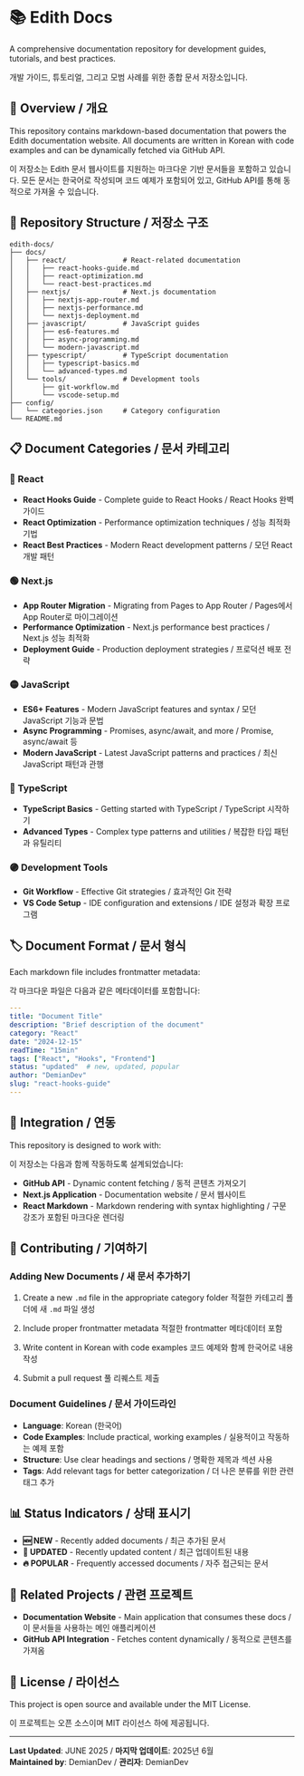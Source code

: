 # 📚 Edith Docs

A comprehensive documentation repository for development guides, tutorials, and best practices.

개발 가이드, 튜토리얼, 그리고 모범 사례를 위한 종합 문서 저장소입니다.

## 🚀 Overview / 개요

This repository contains markdown-based documentation that powers the Edith documentation website. All documents are written in Korean with code examples and can be dynamically fetched via GitHub API.

이 저장소는 Edith 문서 웹사이트를 지원하는 마크다운 기반 문서들을 포함하고 있습니다. 모든 문서는 한국어로 작성되며 코드 예제가 포함되어 있고, GitHub API를 통해 동적으로 가져올 수 있습니다.

## 📁 Repository Structure / 저장소 구조

```
edith-docs/
├── docs/
│   ├── react/              # React-related documentation
│   │   ├── react-hooks-guide.md
│   │   ├── react-optimization.md
│   │   └── react-best-practices.md
│   ├── nextjs/             # Next.js documentation
│   │   ├── nextjs-app-router.md
│   │   ├── nextjs-performance.md
│   │   └── nextjs-deployment.md
│   ├── javascript/         # JavaScript guides
│   │   ├── es6-features.md
│   │   ├── async-programming.md
│   │   └── modern-javascript.md
│   ├── typescript/         # TypeScript documentation
│   │   ├── typescript-basics.md
│   │   └── advanced-types.md
│   └── tools/              # Development tools
│       ├── git-workflow.md
│       └── vscode-setup.md
├── config/
│   └── categories.json     # Category configuration
└── README.md
```

## 📋 Document Categories / 문서 카테고리

### 🔵 React
- **React Hooks Guide** - Complete guide to React Hooks / React Hooks 완벽 가이드
- **React Optimization** - Performance optimization techniques / 성능 최적화 기법
- **React Best Practices** - Modern React development patterns / 모던 React 개발 패턴

### 🟢 Next.js
- **App Router Migration** - Migrating from Pages to App Router / Pages에서 App Router로 마이그레이션
- **Performance Optimization** - Next.js performance best practices / Next.js 성능 최적화
- **Deployment Guide** - Production deployment strategies / 프로덕션 배포 전략

### 🟡 JavaScript
- **ES6+ Features** - Modern JavaScript features and syntax / 모던 JavaScript 기능과 문법
- **Async Programming** - Promises, async/await, and more / Promise, async/await 등
- **Modern JavaScript** - Latest JavaScript patterns and practices / 최신 JavaScript 패턴과 관행

### 🔴 TypeScript
- **TypeScript Basics** - Getting started with TypeScript / TypeScript 시작하기
- **Advanced Types** - Complex type patterns and utilities / 복잡한 타입 패턴과 유틸리티

### 🟣 Development Tools
- **Git Workflow** - Effective Git strategies / 효과적인 Git 전략
- **VS Code Setup** - IDE configuration and extensions / IDE 설정과 확장 프로그램

## 🏷️ Document Format / 문서 형식

Each markdown file includes frontmatter metadata:

각 마크다운 파일은 다음과 같은 메타데이터를 포함합니다:

```yaml
---
title: "Document Title"
description: "Brief description of the document"
category: "React"
date: "2024-12-15"
readTime: "15min"
tags: ["React", "Hooks", "Frontend"]
status: "updated"  # new, updated, popular
author: "DemianDev"
slug: "react-hooks-guide"
---
```

## 🔧 Integration / 연동

This repository is designed to work with:

이 저장소는 다음과 함께 작동하도록 설계되었습니다:

- **GitHub API** - Dynamic content fetching / 동적 콘텐츠 가져오기
- **Next.js Application** - Documentation website / 문서 웹사이트
- **React Markdown** - Markdown rendering with syntax highlighting / 구문 강조가 포함된 마크다운 렌더링

## 🤝 Contributing / 기여하기

### Adding New Documents / 새 문서 추가하기

1. Create a new `.md` file in the appropriate category folder
   적절한 카테고리 폴더에 새 `.md` 파일 생성

2. Include proper frontmatter metadata
   적절한 frontmatter 메타데이터 포함

3. Write content in Korean with code examples
   코드 예제와 함께 한국어로 내용 작성

4. Submit a pull request
   풀 리퀘스트 제출

### Document Guidelines / 문서 가이드라인

- **Language**: Korean (한국어)
- **Code Examples**: Include practical, working examples / 실용적이고 작동하는 예제 포함
- **Structure**: Use clear headings and sections / 명확한 제목과 섹션 사용
- **Tags**: Add relevant tags for better categorization / 더 나은 분류를 위한 관련 태그 추가

## 📊 Status Indicators / 상태 표시기

- **🆕 NEW** - Recently added documents / 최근 추가된 문서
- **🔄 UPDATED** - Recently updated content / 최근 업데이트된 내용
- **🔥 POPULAR** - Frequently accessed documents / 자주 접근되는 문서

## 🔗 Related Projects / 관련 프로젝트

- **Documentation Website** - Main application that consumes these docs / 이 문서들을 사용하는 메인 애플리케이션
- **GitHub API Integration** - Fetches content dynamically / 동적으로 콘텐츠를 가져옴

## 📝 License / 라이선스

This project is open source and available under the MIT License.

이 프로젝트는 오픈 소스이며 MIT 라이선스 하에 제공됩니다.

---

**Last Updated**: JUNE 2025 / **마지막 업데이트**: 2025년 6월  
**Maintained by**: DemianDev / **관리자**: DemianDev
